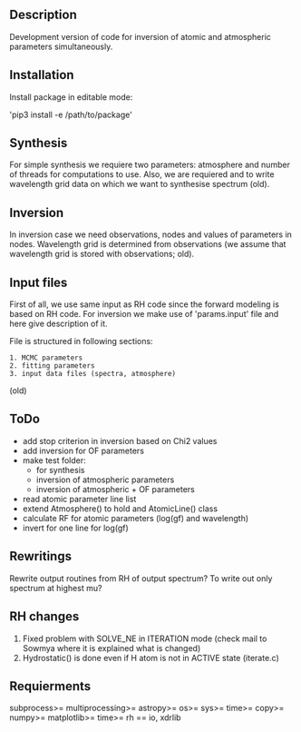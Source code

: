 ## Description

Development version of code for inversion of atomic and atmospheric parameters
simultaneously.

## Installation

Install package in editable mode:

'pip3 install -e /path/to/package'

## Synthesis

For simple synthesis we requiere two parameters: atmosphere and number of
threads for computations to use. Also, we are requiered and to write
wavelength grid data on which we want to synthesise spectrum (old).

## Inversion

In inversion case we need observations, nodes and values of parameters in
nodes. Wavelength grid is determined from observations (we assume that
wavelength grid is stored with observations; old).

## Input files

First of all, we use same input as RH code since the forward modeling is based
on RH code. For inversion we make use of 'params.input' file and here give
description of it.

File is structured in following sections:

	1. MCMC parameters
	2. fitting parameters
	3. input data files (spectra, atmosphere)

(old)

## ToDo

* add stop criterion in inversion based on Chi2 values
* add inversion for OF parameters
* make test folder:
	* for synthesis
	* inversion of atmospheric parameters
	* inversion of atmospheric + OF parameters
* read atomic parameter line list
* extend Atmosphere() to hold and AtomicLine() class
* calculate RF for atomic parameters (log(gf) and wavelength)
* invert for one line for log(gf)

## Rewritings

Rewrite output routines from RH of output spectrum? To write out only spectrum
at highest mu?

## RH changes

1. Fixed problem with SOLVE_NE in ITERATION mode (check mail to Sowmya where it is explained what is changed)
2. Hydrostatic() is done even if H atom is not in ACTIVE state (iterate.c)

## Requierments

subprocess>=
multiprocessing>=
astropy>=
os>=
sys>=
time>=
copy>=
numpy>=
matplotlib>=
time>=
rh == io, xdrlib